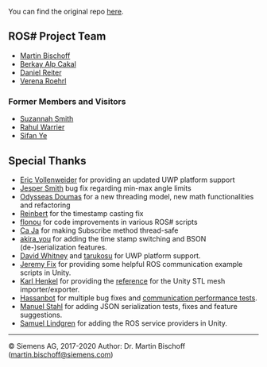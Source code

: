 You can find the original repo [here](https://github.com/siemens/ros-sharp).

## ROS# Project Team ##

* [Martin Bischoff](https://github.com/MartinBischoff)
* [Berkay Alp Cakal](https://github.com/berkayalpcakal)
* [Daniel Reiter](https://github.com/ReitDan)
* [Verena Roehrl](https://github.com/roehrlverena)

### Former Members and Visitors ###

* [Suzannah Smith](https://github.com/SuzannahSmith)
* [Rahul Warrier](https://github.com/jaguar243)
* [Sifan Ye](https://github.com/sye8)

## Special Thanks ##
* [Eric Vollenweider](https://github.com/EricVoll) for providing an updated UWP platform support
* [Jesper Smith](https://github.com/jespersmith) bug fix regarding min-max angle limits
* [Odysseas Doumas](https://github.com/odydoum) for a new threading  model, new math functionalities and refactoring
* [Reinbert](https://github.com/Reinbert) for the timestamp casting fix
* [flonou](https://github.com/flonou) for code improvements in various ROS# scripts
* [Ca Ja](https://github.com/MrNic3guy) for making Subscribe method thread-safe
* [akira_you](https://github.com/akirayou) for adding the time stamp switching and BSON (de-)serialization features.
* [David Whitney](https://github.com/dwhit) and [tarukosu](https://github.com/tarukosu-) for UWP platform support.
* [Jeremy Fix](https://github.com/jeremyfix) for providing some helpful ROS communication example scripts in Unity.
* [Karl Henkel](https://github.com/karl-) for providing the [reference](https://github.com/karl-/pb_Stl) for the Unity STL mesh importer/exporter.
* [Hassanbot](https://github.com/hassanbot) for multiple bug fixes and [communication performance tests](https://github.com/siemens/ros-sharp/issues/66).
* [Manuel Stahl](https://github.com/awesome-manuel) for adding JSON serialization tests, fixes and feature suggestions.
* [Samuel Lindgren](https://github.com/samiamlabs) for adding the ROS service providers in Unity.

---

© Siemens AG, 2017-2020
Author: Dr. Martin Bischoff (martin.bischoff@siemens.com)